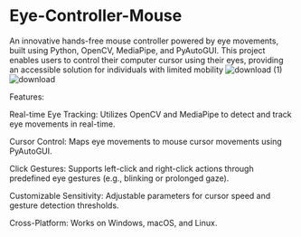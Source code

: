 # Eye-Controller-Mouse
An innovative hands-free mouse controller powered by eye movements, built using Python, OpenCV, MediaPipe, and PyAutoGUI. This project enables users to control their computer cursor using their eyes, providing an accessible solution for individuals with limited mobility
![download (1)](https://github.com/user-attachments/assets/f837b5d9-2483-48dc-af14-7f421a4918a8)                                                           ![download](https://github.com/user-attachments/assets/d93bd69b-209c-4682-99f5-157db204a5bb)


Features:

   Real-time Eye Tracking: Utilizes OpenCV and MediaPipe to detect and track eye movements in real-time.

   Cursor Control: Maps eye movements to mouse cursor movements using PyAutoGUI.
 
   Click Gestures: Supports left-click and right-click actions through predefined eye gestures (e.g., blinking or prolonged gaze).

   Customizable Sensitivity: Adjustable parameters for cursor speed and gesture detection thresholds.

   Cross-Platform: Works on Windows, macOS, and Linux.
